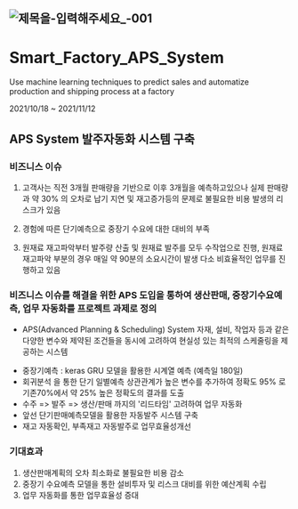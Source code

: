 




![제목을-입력해주세요_-001](https://user-images.githubusercontent.com/68021998/141260335-85a93129-857b-40fe-a40c-c207a4f7cfeb.png)
------------------------------------------------------------------------------------------------
# Smart_Factory_APS_System
Use machine learning techniques to predict sales and automatize production and shipping process at a factory

2021/10/18 ~ 2021/11/12




APS System 발주자동화 시스템 구축
------------------------------------------------------------------------------------------------




### 비즈니스 이슈 

1. 고객사는 직전 3개월 판매량을 기반으로 이후 3개월을 예측하고있으나 실제 판매량과
  약 30% 의 오차로 납기 지연 및 재고증가등의 문제로 불필요한 비용 발생의 리스크가 있음

2. 경험에 따른 단기예측으로 중장기 수요에 대한 대비의 부족

3. 원재료 재고파악부터 발주량 산출 및 원재료 발주를 모두 수작업으로 진행,
   원재료 재고파악 부분의 경우 매일 약 90분의 소요시간이 발생
   다소 비효율적인 업무를 진행하고 있음







### 비즈니스 이슈를 해결을 위한 APS 도입을 통하여 생산판매, 중장기수요예측, 업무 자동화를 프로젝트 과제로 정의

* APS(Advanced Planning & Scheduling) System
  자재, 설비, 작업자 등과 같은 다양한 변수와 제약된 조건들을 동시에 고려하여
  현실성 있는 최적의 스케줄링을 제공하는 시스템


- 중장기예측 : keras GRU 모델을 활용한 시계열 예측 (예측일 180일)
- 회귀분석 을 통한 단기 일별예측 상관관계가 높은 변수를 추가하여 정확도 95% 로 기존70%에서 약 25% 높은 정확도의 결과를 도출
- 수주 => 발주 => 생산/판매 까지의 '리드타임' 고려하여 업무 자동화
- 앞선 단기판매예측모델을 활용한 자동발주 시스템 구축
- 재고 자동확인, 부족재고 자동발주로 업무효율성개선
     







### 기대효과
1. 생산판매계획의 오차 최소화로 불필요한 비용 감소
2. 중장기 수요예측 모델을 통한 설비투자 및 리스크 대비를 위한 예산계획 수립
3. 업무 자동화를 통한 업무효율성 증대
